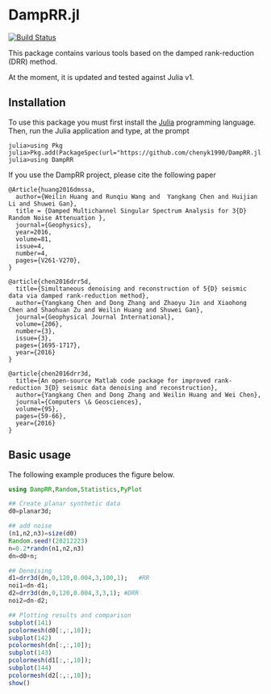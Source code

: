 
# DampRR.jl

[![Build Status](https://travis-ci.com/DampRR/DampRR.jl.svg?branch=master)](https://travis-ci.com/DampRR/DampRR.jl)

This package contains various tools based on the damped rank-reduction (DRR) method.

At the moment, it is updated and tested against Julia v1.

## Installation

To use this package you must first install the [Julia](http://julialang.org/downloads/) programming language.
Then, run the Julia application and type, at the prompt

```
julia>using Pkg
julia>Pkg.add(PackageSpec(url="https://github.com/chenyk1990/DampRR.jl.git"))
julia>using DampRR
```

If you use the DampRR project, please cite the following paper
```
@Article{huang2016dmssa,
  author={Weilin Huang and Runqiu Wang and  Yangkang Chen and Huijian Li and Shuwei Gan},
  title = {Damped Multichannel Singular Spectrum Analysis for 3{D} Random Noise Attenuation },
  journal={Geophysics},
  year=2016,
  volume=81,
  issue=4,
  number=4,
  pages={V261-V270},
}

@article{chen2016drr5d,
  title={Simultaneous denoising and reconstruction of 5{D} seismic data via damped rank-reduction method},
  author={Yangkang Chen and Dong Zhang and Zhaoyu Jin and Xiaohong Chen and Shaohuan Zu and Weilin Huang and Shuwei Gan},
  journal={Geophysical Journal International},
  volume={206},
  number={3},
  issue={3},
  pages={1695-1717},
  year={2016}
}

@article{chen2016drr3d,
  title={An open-source Matlab code package for improved rank-reduction 3{D} seismic data denoising and reconstruction},
  author={Yangkang Chen and Dong Zhang and Weilin Huang and Wei Chen},
  journal={Computers \& Geosciences},
  volume={95},
  pages={59-66},
  year={2016}
}
```

## Basic usage

The following example produces the figure below.

```Julia
using DampRR,Random,Statistics,PyPlot

## Create planar synthetic data
d0=planar3d;

## add noise
(n1,n2,n3)=size(d0)
Random.seed!(20212223)
n=0.2*randn(n1,n2,n3)
dn=d0+n;

## Denoising
d1=drr3d(dn,0,120,0.004,3,100,1);	#RR
noi1=dn-d1;
d2=drr3d(dn,0,120,0.004,3,3,1);	#DRR
noi2=dn-d2;

## Plotting results and comparison
subplot(141)
pcolormesh(d0[:,:,10]);
subplot(142)
pcolormesh(dn[:,:,10]);
subplot(143)
pcolormesh(d1[:,:,10]);
subplot(144)
pcolormesh(d2[:,:,10]);
show()
```


